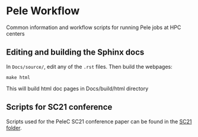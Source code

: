 # Pele Workflow

Common information and workflow scripts for running Pele jobs at HPC centers

## Editing and building the Sphinx docs

In `Docs/source/`, edit any of the `.rst` files.  Then build the webpages:
```
make html
```
This will build html doc pages in Docs/build/html directory

## Scripts for SC21 conference

Scripts used for the PeleC SC21 conference paper can be found in the [SC21 folder](SC21).
